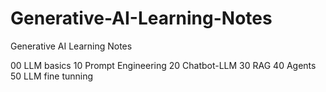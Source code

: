 # Generative-AI-Learning-Notes
Generative AI Learning Notes

00 LLM basics
10 Prompt Engineering
20 Chatbot-LLM
30 RAG
40 Agents
50 LLM fine tunning
